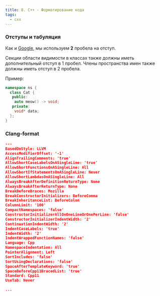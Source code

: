 ```yaml
---
title: 8. C++ - Форматирование кода
tags:
  - cxx
---
```

### Отступы и табуляция
Как и [Google](https://google.github.io/styleguide/cppguide.html#Spaces_vs._Tabs), мы используем **2** пробела на отступ.

Секции области видимости в классах также должны иметь дополнительный отступ в 1 пробел.
Члены пространства имен также должны иметь отступ в 2 пробела.

Пример:
```cpp
namespace ns {
  class Cat {
   public:
    auto meow() -> void;
   private:
    void* data;
  };
}
```

### Clang-format
```json
---
BasedOnStyle: LLVM
AccessModifierOffset: '-1'
AlignTrailingComments: 'true'
AllowShortCaseLabelsOnASingleLine: 'true'
AllowShortFunctionsOnASingleLine: All
AllowShortIfStatementsOnASingleLine: Never
AllowShortLambdasOnASingleLine: All
AlwaysBreakAfterDefinitionReturnType: None
AlwaysBreakAfterReturnType: None
BreakBeforeBraces: Mozilla
BreakConstructorInitializers: BeforeComma
BreakInheritanceList: BeforeColon
ColumnLimit: '100'
CompactNamespaces: 'false'
ConstructorInitializerAllOnOneLineOrOnePerLine: 'false'
ConstructorInitializerIndentWidth: '2'
ContinuationIndentWidth: '2'
IndentCaseLabels: 'true'
IndentWidth: '2'
IndentWrappedFunctionNames: 'false'
Language: Cpp
NamespaceIndentation: All
PointerAlignment: Left
SortIncludes: 'false'
SortUsingDeclarations: 'false'
SpaceAfterTemplateKeyword: 'true'
SpaceBeforeCpp11BracedList: 'true'
Standard: Cpp11
UseTab: Never

...
```
